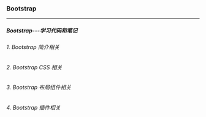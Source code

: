 ### Bootstrap
***
##### Bootstrap---学习代码和笔记
###### 1. Bootstrap 简介相关
###### 2. Bootstrap CSS 相关
###### 3. Bootstrap 布局组件相关
###### 4. Bootstrap 插件相关
